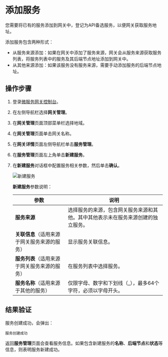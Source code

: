 # 添加服务

您需要将已有的服务添加到网关中，登记为API备选服务，以便网关获取服务地址。

添加服务包含两种形式：

-   从服务来源添加：如果在网关中添加了服务来源，网关会从服务来源获取服务列表，将服务列表中的服务及其后端节点地址添加到网关中。
-   从其他来源添加：如果该服务没有服务来源，需要手动添加服务的后端节点地址。

## 操作步骤

1.  登录[微服务网关控制台](https://microgw.console.aliyun.com/)。

2.  在左侧导航栏选择**网关管理**。

3.  在**网关管理**页面顶部菜单栏选择地域。

4.  在**网关管理**页面单击网关名称。

5.  在**网关详情**页面左侧导航栏单击**服务管理**。

6.  在**服务管理**页面左上角单击**新建服务**。

7.  在**新建服务**对话框中配置服务相关参数，然后单击**确认**。

    ![新建服务](https://static-aliyun-doc.oss-accelerate.aliyuncs.com/assets/img/zh-CN/9678231261/p84663.png)

    **新建服务**参数说明：

    |参数|说明|
    |--|--|
    |**服务来源**|选择服务的来源，包含网关服务来源和其他。其中其他表示未在服务来源创建的独立服务。|
    |**关联信息**（适用来源于网关服务来源的服务）|显示服务关联信息。|
    |**服务列表**（适用来源于网关服务来源的服务）|在服务列表中选择服务。|
    |**服务名称**（适用来源于其他的服务）|仅限字母、数字和下划线（\_），最多64个字符，必须以字母开头。|


## 结果验证

服务创建成功，会弹出：

```
服务创建成功
```

返回**服务管理**页面会查看服务信息。如果包含新建服务的**名称**、**后端节点**和**状态**等信息，则表明服务新建成功。

